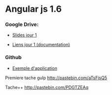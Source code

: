 # Angular js 1.6

### Google Drive:

* [Slides jour 1]

* [Liens jour 1 (documentation)]

### Github

* [Exemple d'application]


[Slides jour 1]: <https://docs.google.com/presentation/d/1uuWRPHuVyAzMaW-m5w4QO-69jHBAVHkStxR5MZCTtr8/edit?usp=sharing>

[Liens jour 1 (documentation)]: <https://docs.google.com/document/d/1FpTB2khqOOo4eYpNasKQlCgh7Nmda5nBgUgoUzJAEx8/edit>

[Exemple d'application]: <https://github.com/MarcDeletang/angular-demo/tree/master/squeletton>



Premiere tache gulp
http://pastebin.com/aTsFjsQ5

Tache++
http://pastebin.com/PDGTZEAq
